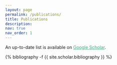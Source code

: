 ```yaml
---
layout: page
permalink: /publications/
title: Publications
description: 
nav: true
nav_order: 1
---
```


An up-to-date list is available on <a href='https://scholar.google.com.hk/citations?user=C2yZktgAAAAJ&hl=en' style="color:#36AE7C;" >Google Scholar</a>.
<!-- _pages/publications.md -->
<div class="publications">

{% bibliography -f {{ site.scholar.bibliography }} %}



</div>
